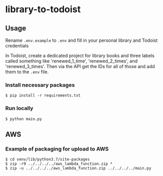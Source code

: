 # library-to-todoist

## Usage

Rename `.env.example` to `.env` and fill in your personal library and Todoist credentials

In Todoist, create a dedicated project for library books and three labels called something like 'renewed_1_time', 'renewed_2_times', and 'renewed_3_times'. Then via the API get the IDs for all of those and add them to the `.env` file.

### Install necessary packages

```
$ pip install -r requirements.txt
```

### Run locally

```
$ python main.py
```

## AWS

### Example of packaging for upload to AWS

```
$ cd venv/lib/python3.7/site-packages
$ zip -r9 ../../../../aws_lambda_function.zip *
$ zip -u ../../../../aws_lambda_function.zip ../../../../main.py
```
